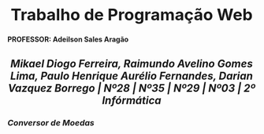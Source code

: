 ### <b><h1 align="center">Trabalho de Programação Web</h1></b>
<h4>PROFESSOR: Adeilson Sales Aragão </h4>
<h2 align="center"><i> Mikael Diogo Ferreira, Raimundo Avelino Gomes Lima, Paulo Henrique Aurélio Fernandes, Darian Vazquez Borrego  | Nº28 | Nº35 | Nº29 | Nº03 | 2º Infórmática </h2>


<h3>Conversor de Moedas</h3>
